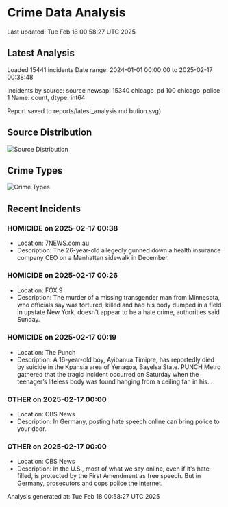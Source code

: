 # Crime Data Analysis
Last updated: Tue Feb 18 00:58:27 UTC 2025

## Latest Analysis

Loaded 15441 incidents
Date range: 2024-01-01 00:00:00 to 2025-02-17 00:38:48

Incidents by source:
source
newsapi           15340
chicago_pd          100
chicago_police        1
Name: count, dtype: int64

Report saved to reports/latest_analysis.md
bution.svg)

## Source Distribution
![Source Distribution](images/source_distribution.svg)

## Crime Types
![Crime Types](images/crime_types.svg)

## Recent Incidents

### HOMICIDE on 2025-02-17 00:38
- Location: 7NEWS.com.au
- Description: The 26-year-old allegedly gunned down a health insurance company CEO on a Manhattan sidewalk in December.


### HOMICIDE on 2025-02-17 00:26
- Location: FOX 9
- Description: The murder of a missing transgender man from Minnesota, who officials say was tortured, killed and had his body dumped in a field in upstate New York, doesn't appear to be a hate crime, authorities said Sunday.


### HOMICIDE on 2025-02-17 00:19
- Location: The Punch
- Description: A 16-year-old boy, Ayibanua Timipre, has reportedly died by suicide in the Kpansia area of Yenagoa, Bayelsa State. PUNCH Metro gathered that the tragic incident occurred on Saturday when the teenager’s lifeless body was found hanging from a ceiling fan in his…


### OTHER on 2025-02-17 00:00
- Location: CBS News
- Description: In Germany, posting hate speech online can bring police to your door.


### OTHER on 2025-02-17 00:00
- Location: CBS News
- Description: In the U.S., most of what we say online, even if it's hate filled, is protected by the First Amendment as free speech. But in Germany, prosecutors and cops police the internet.

Analysis generated at: Tue Feb 18 00:58:27 UTC 2025
